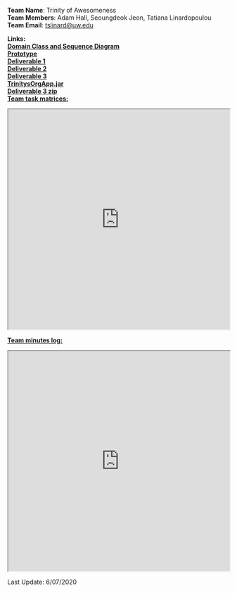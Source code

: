 
<strong>Team Name</strong>: Trinity of Awesomeness<br/>
<strong>Team Members</strong>: Adam Hall,  Seoungdeok Jeon, Tatiana Linardopoulou<br/>
<strong>Team Email</strong>: <tslinard@uw.edu>

<strong> Links:</strong>
<br/>
<a href="https://drive.google.com/file/d/1zSCXoBuWMKqr_jvfUZW668Gtgox0TBP-/view"><strong>Domain Class and Sequence Diagram</strong></a>
<br/>
<a href="https://docs.google.com/presentation/d/1U5o4SJzmj-xRVAMoM6KkF1JahpoqXOP4Zp4TswFPpjA/edit#slide=id.p"> <strong>Prototype</strong></a>
<br/>
<a href="https://docs.google.com/document/d/1XhNQlQoiBpiptcfeayg5j-Mas5nPJBfojrfAQg5AwEU/edit"> <strong>Deliverable 1</strong></a>
<br/>
<a href="https://docs.google.com/document/d/1ZVS53ZBV_Y52UWiWxDeGIPJn-nVhZPSgAeBwK4YwHHU/edit"> <strong>Deliverable 2</strong></a>
<br/>
<a href="https://drive.google.com/open?id=113i0T3W1Y275NTIcpDa_UoAGSVCjQ7cx"> <strong>Deliverable 3</strong></a>
<br/>
<a href="https://drive.google.com/open?id=1X8kJyKpha9ak0DrtdWM6itAfPQp9RKWT"> <strong>TrinitysOrgApp.jar</strong></a>
<br/>
<a href="https://drive.google.com/drive/u/2/mobile/folders/1UDADe7Gi5g0c2LXQaNmt-HMvt0a_eYa2/1MfxEwkud9aP02E77DSkhYC1Cdgr3di0_?sort=13&direction=a"><strong>Deliverable 3 zip</strong></a>
<br/>
<a href="https://docs.google.com/spreadsheets/d/1Dxx__lm9wpbBzTXCeVnMcE22EXJMnJqr2aiAW0D5lKA/edit?ts=5e9f3992#gid=0" target="_blank"><strong>Team task matrices:</strong></a>
<iframe
  src="https://docs.google.com/spreadsheets/d/1Dxx__lm9wpbBzTXCeVnMcE22EXJMnJqr2aiAW0D5lKA/edit?ts=5e9f3992#gid=0"
  style="width:100%; height:500px;"
></iframe>
<br/>

<a href="https://docs.google.com/document/d/1VuHiAVWgwR0IRgm4SgcGb2AdXvTUUsrBSnJY5_ZS8uc/edit"><strong>Team minutes log:</strong></a>
<iframe
  src="https://docs.google.com/document/d/1VuHiAVWgwR0IRgm4SgcGb2AdXvTUUsrBSnJY5_ZS8uc/edit"
  style="width:100%; height:500px;"
></iframe>

Last Update: 6/07/2020

